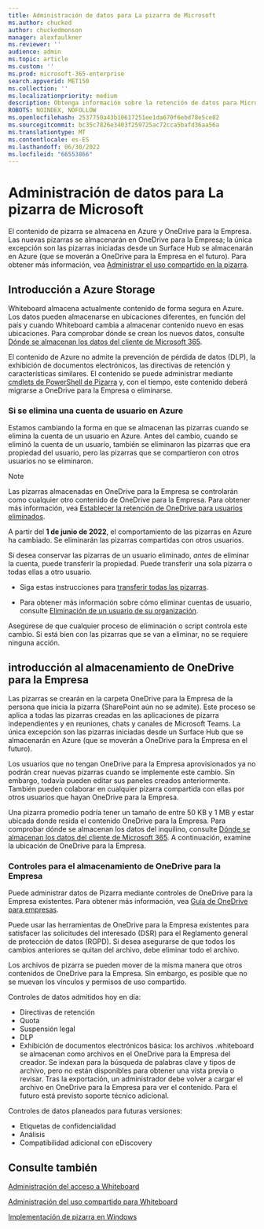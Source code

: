 ```yaml
---
title: Administración de datos para La pizarra de Microsoft
ms.author: chucked
author: chuckedmonson
manager: alexfaulkner
ms.reviewer: ''
audience: admin
ms.topic: article
ms.custom: ''
ms.prod: microsoft-365-enterprise
search.appverid: MET150
ms.collection: ''
ms.localizationpriority: medium
description: Obtenga información sobre la retención de datos para Microsoft Whiteboard en Azure y OneDrive para la Empresa.
ROBOTS: NOINDEX, NOFOLLOW
ms.openlocfilehash: 2537750a43b10617251ee1da670f6ebd78e5ce82
ms.sourcegitcommit: bc35c7826e3403f259725ac72cca5bafd36aa56a
ms.translationtype: MT
ms.contentlocale: es-ES
ms.lasthandoff: 06/30/2022
ms.locfileid: "66553866"
---
```

# <a name="manage-data-for-microsoft-whiteboard"></a>Administración de datos para La pizarra de Microsoft

El contenido de pizarra se almacena en Azure y OneDrive para la Empresa. Las nuevas pizarras se almacenarán en OneDrive para la Empresa; la única excepción son las pizarras iniciadas desde un Surface Hub se almacenarán en Azure (que se moverán a OneDrive para la Empresa en el futuro). Para obtener más información, vea [Administrar el uso compartido en la pizarra](manage-sharing-organizations.md).

## <a name="azure-storage-overview"></a>Introducción a Azure Storage

Whiteboard almacena actualmente contenido de forma segura en Azure. Los datos pueden almacenarse en ubicaciones diferentes, en función del país y cuando Whiteboard cambia a almacenar contenido nuevo en esas ubicaciones. Para comprobar dónde se crean los nuevos datos, consulte [Dónde se almacenan los datos del cliente de Microsoft 365](/microsoft-365/enterprise/o365-data-locations). 

El contenido de Azure no admite la prevención de pérdida de datos (DLP), la exhibición de documentos electrónicos, las directivas de retención y características similares. El contenido se puede administrar mediante [cmdlets de PowerShell de Pizarra](/powershell/module/whiteboard/) y, con el tiempo, este contenido deberá migrarse a OneDrive para la Empresa o eliminarse.

### <a name="if-a-user-account-is-deleted-in-azure"></a>Si se elimina una cuenta de usuario en Azure

Estamos cambiando la forma en que se almacenan las pizarras cuando se elimina la cuenta de un usuario en Azure. Antes del cambio, cuando se eliminó la cuenta de un usuario, también se eliminaron las pizarras que era propiedad del usuario, pero las pizarras que se compartieron con otros usuarios no se eliminaron.

>[!NOTE]
> Las pizarras almacenadas en OneDrive para la Empresa se controlarán como cualquier otro contenido de OneDrive para la Empresa. Para obtener más información, vea [Establecer la retención de OneDrive para usuarios eliminados](/onedrive/set-retention).

A partir del **1 de junio de 2022**, el comportamiento de las pizarras en Azure ha cambiado. Se eliminarán las pizarras compartidas con otros usuarios.

Si desea conservar las pizarras de un usuario eliminado, *antes* de eliminar la cuenta, puede transferir la propiedad. Puede transferir una sola pizarra o todas ellas a otro usuario. 

- Siga estas instrucciones para [transferir todas las pizarras](/powershell/module/whiteboard/invoke-transferallwhiteboards).

- Para obtener más información sobre cómo eliminar cuentas de usuario, consulte [Eliminación de un usuario de su organización](/microsoft-365/admin/add-users/delete-a-user).

Asegúrese de que cualquier proceso de eliminación o script controla este cambio. Si está bien con las pizarras que se van a eliminar, no se requiere ninguna acción. 

## <a name="onedrive-for-business-storage-overview"></a>introducción al almacenamiento de OneDrive para la Empresa

Las pizarras se crearán en la carpeta OneDrive para la Empresa de la persona que inicia la pizarra (SharePoint aún no se admite). Este proceso se aplica a todas las pizarras creadas en las aplicaciones de pizarra independientes y en reuniones, chats y canales de Microsoft Teams. La única excepción son las pizarras iniciadas desde un Surface Hub que se almacenarán en Azure (que se moverán a OneDrive para la Empresa en el futuro).

Los usuarios que no tengan OneDrive para la Empresa aprovisionados ya no podrán crear nuevas pizarras cuando se implemente este cambio. Sin embargo, todavía pueden editar sus paneles creados anteriormente. También pueden colaborar en cualquier pizarra compartida con ellas por otros usuarios que hayan OneDrive para la Empresa.

Una pizarra promedio podría tener un tamaño de entre 50 KB y 1 MB y estar ubicada donde resida el contenido OneDrive para la Empresa. Para comprobar dónde se almacenan los datos del inquilino, consulte [Dónde se almacenan los datos del cliente de Microsoft 365](/microsoft-365/enterprise/o365-data-locations). A continuación, examine la ubicación de OneDrive para la Empresa.

### <a name="controls-for-onedrive-for-business-storage"></a>Controles para el almacenamiento de OneDrive para la Empresa 

Puede administrar datos de Pizarra mediante controles de OneDrive para la Empresa existentes. Para obtener más información, vea [Guía de OneDrive para empresas](/onedrive/plan-onedrive-enterprise).

Puede usar las herramientas de OneDrive para la Empresa existentes para satisfacer las solicitudes del interesado (DSR) para el Reglamento general de protección de datos (RGPD). Si desea asegurarse de que todos los cambios anteriores se quitan del archivo, debe eliminar todo el archivo.

Los archivos de pizarra se pueden mover de la misma manera que otros contenidos de OneDrive para la Empresa. Sin embargo, es posible que no se muevan los vínculos y permisos de uso compartido.

Controles de datos admitidos hoy en día:

- Directivas de retención
- Quota
- Suspensión legal
- DLP
- Exhibición de documentos electrónicos básica: los archivos .whiteboard se almacenan como archivos en el OneDrive para la Empresa del creador. Se indexan para la búsqueda de palabras clave y tipos de archivo, pero no están disponibles para obtener una vista previa o revisar. Tras la exportación, un administrador debe volver a cargar el archivo en OneDrive para la Empresa para ver el contenido. Para el futuro está previsto soporte técnico adicional.

Controles de datos planeados para futuras versiones:

- Etiquetas de confidencialidad
- Análisis
- Compatibilidad adicional con eDiscovery

## <a name="see-also"></a>Consulte también

[Administración del acceso a Whiteboard](manage-whiteboard-access-organizations.md)

[Administración del uso compartido para Whiteboard](manage-sharing-organizations.md)

[Implementación de pizarra en Windows](deploy-on-windows-organizations.md)


